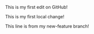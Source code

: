 This is my first edit on GitHub!

This is my first local change!

This line is from my new-feature branch!